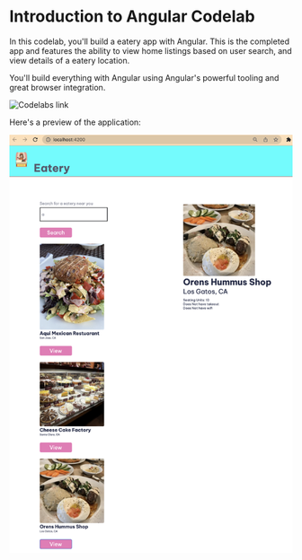 # Introduction to Angular Codelab

In this codelab, you'll build a eatery app with Angular. This is the completed app and features the ability to view home listings based on user search, and view details of a eatery location.

You'll build everything with Angular using Angular's powerful tooling and great browser integration.

![Codelabs link](https://sdkdeepa-angular-nation-codelab.netlify.app/)

Here's a preview of the application:

![Completed application](FinalAppLook.png)
